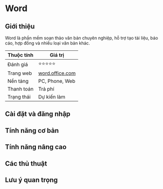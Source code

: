 # Word

## Giới thiệu

Word là phần mềm soạn thảo văn bản chuyên nghiệp, hỗ trợ tạo tài liệu, báo cáo, hợp đồng và nhiều loại văn bản khác.


| Thuộc tính         | Giá trị                                  |
|--------------------|------------------------------------------|
| Đánh giá           | ⭐⭐⭐⭐⭐                                   |
| Trang web          | [word.office.com](https://word.office.com) |
| Nền tảng           | PC, Phone, Web                           |
| Thanh toán         | Trả phí                                  |
| Trạng thái         | Dự kiến làm                              |

## Cài đặt và đăng nhập

## Tính năng cơ bản

## Tính năng nâng cao

## Các thủ thuật

## Lưu ý quan trọng
